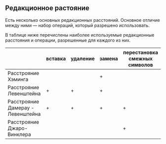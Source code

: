 ## Редакционное растояние

Есть несколько основных редакционных расстояний. Основное отличие между ними — набор операций, который разрешено использовать.

В таблице ниже перечислены наиболее используемые редакционные расстояния и операции, разрешенные для каждого из них.




|   | вставка | удаление| замена| перестановка смежных символов |
| -------------        | ------------- | --- | --- |---- |
| Расстрояние Хэминга  |        |       | +      |    |
| Расстрояние Левенштейна  |  + |+ | +| |
| Расстрояние Дамерау - Левенштейна  |  + |+ | +| +|
| Расстрояние Джаро- Винклера  |   | | | + |
